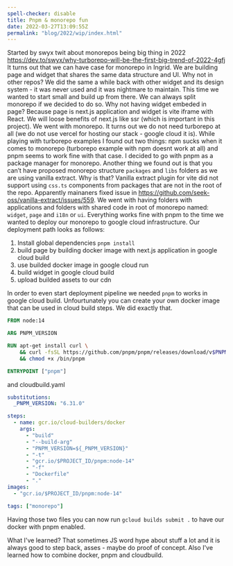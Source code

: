 ```yaml
---
spell-checker: disable
title: Pnpm & monorepo fun
date: 2022-03-27T13:09:55Z
permalink: "blog/2022/wip/index.html"
---
```


Started by swyx twit about monorepos being big thing in 2022
https://dev.to/swyx/why-turborepo-will-be-the-first-big-trend-of-2022-4gfj
It turns out that we can have case for monorepo in Ingrid. We are building page and widget that shares the same data structure and UI. Why not in other repos? We did the same a while back with other widget and its design system - it was never used and it was nightmare to maintain. This time we wanted to start small and build up from there. We can always split monorepo if we decided to do so. Why not having widget embeded in page? Because page is next.js application and widget is vite iframe with React. We will loose benefits of next.js like ssr (which is important in this project). We went with monorepo. It turns out we do not need turborepo at all (we do not use vercel for hosting our stack - google cloud it is). While playing with turborepo examples I found out two things: npm sucks when it comes to monorepo (turborepo example with npm doesnt work at all) and pnpm seems to work fine with that case. I decided to go with pnpm as a package manager for monorepo. Another thing we found out is that you can’t have proposed monorepo structure `packages` and `libs` folders as we are using vanilla extract. Why is that? Vanilla extract plugin for vite did not support using `css.ts` components from packages that are not in the root of the repo. Apparently mainaners fixed issue in https://github.com/seek-oss/vanilla-extract/issues/559. We went with having folders with applications and folders with shared code in root of monorepo named: `widget`, `page` and `i18n` or `ui`. Everything works fine with pnpm to the time we wanted to deploy our monorepo to google cloud infrastructure. Our deployment path looks as follows:

1. Install global dependencies `pnpm install`
1. build page by building docker image with next.js application in google cloud build
1. use builded docker image in google cloud run
1. build widget in google cloud build
1. upload builded assets to our cdn

In order to even start deployment pipeline we needed `pnpm` to works in google cloud build. Unfourtunately you can create your own docker image that can be used in cloud build steps. We did exactly that.

```dockerfile
FROM node:14

ARG PNPM_VERSION

RUN apt-get install curl \
    && curl -fsSL https://github.com/pnpm/pnpm/releases/download/v$PNPM_VERSION/pnpm-linuxstatic-x64 -o /bin/pnpm \
    && chmod +x /bin/pnpm

ENTRYPOINT ["pnpm"]
```

and cloudbuild.yaml

```yaml
substitutions:
  _PNPM_VERSION: "6.31.0"

steps:
  - name: gcr.io/cloud-builders/docker
    args:
      - "build"
      - "--build-arg"
      - "PNPM_VERSION=${_PNPM_VERSION}"
      - "-t"
      - "gcr.io/$PROJECT_ID/pnpm:node-14"
      - "-f"
      - "Dockerfile"
      - "."
images:
  - "gcr.io/$PROJECT_ID/pnpm:node-14"

tags: ["monorepo"]
```

Having those two files you can now run `gcloud builds submit .` to have our docker with pnpm enabled.

What I've learned? That sometimes JS word hype about stuff a lot and it is always good to step back, asses - maybe do proof of concept. Also I've learned how to combine docker, pnpm and cloudbuild.
